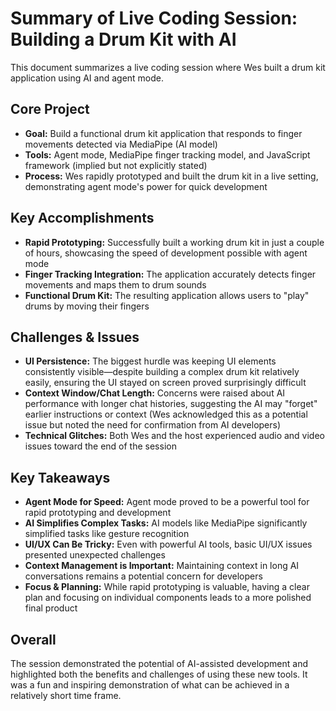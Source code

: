 # Summary of Live Coding Session: Building a Drum Kit with AI

This document summarizes a live coding session where Wes built a drum kit application using AI and agent mode.

## Core Project
- **Goal:** Build a functional drum kit application that responds to finger movements detected via MediaPipe (AI model)
- **Tools:** Agent mode, MediaPipe finger tracking model, and JavaScript framework (implied but not explicitly stated)
- **Process:** Wes rapidly prototyped and built the drum kit in a live setting, demonstrating agent mode's power for quick development

## Key Accomplishments
- **Rapid Prototyping:** Successfully built a working drum kit in just a couple of hours, showcasing the speed of development possible with agent mode
- **Finger Tracking Integration:** The application accurately detects finger movements and maps them to drum sounds
- **Functional Drum Kit:** The resulting application allows users to "play" drums by moving their fingers

## Challenges & Issues
- **UI Persistence:** The biggest hurdle was keeping UI elements consistently visible—despite building a complex drum kit relatively easily, ensuring the UI stayed on screen proved surprisingly difficult
- **Context Window/Chat Length:** Concerns were raised about AI performance with longer chat histories, suggesting the AI may "forget" earlier instructions or context (Wes acknowledged this as a potential issue but noted the need for confirmation from AI developers)
- **Technical Glitches:** Both Wes and the host experienced audio and video issues toward the end of the session

## Key Takeaways
- **Agent Mode for Speed:** Agent mode proved to be a powerful tool for rapid prototyping and development
- **AI Simplifies Complex Tasks:** AI models like MediaPipe significantly simplified tasks like gesture recognition
- **UI/UX Can Be Tricky:** Even with powerful AI tools, basic UI/UX issues presented unexpected challenges
- **Context Management is Important:** Maintaining context in long AI conversations remains a potential concern for developers
- **Focus & Planning:** While rapid prototyping is valuable, having a clear plan and focusing on individual components leads to a more polished final product

## Overall
The session demonstrated the potential of AI-assisted development and highlighted both the benefits and challenges of using these new tools. It was a fun and inspiring demonstration of what can be achieved in a relatively short time frame.